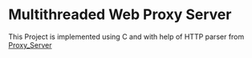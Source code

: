 # Multithreaded Web Proxy Server
This Project is implemented using C and with help of HTTP parser from [Proxy_Server](https://github.com/vaibhavnaagar/proxy-server)
